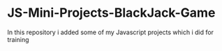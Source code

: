 # JS-Mini-Projects-BlackJack-Game
In this repository i added some of my Javascript projects which i did for training
